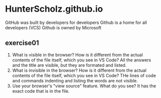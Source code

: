 # HunterScholz.github.io
GitHub was built by developers for developers
Github is a home for all developers (VCS)
Github is owned by Microsoft
## exercise01
1. What is visible in the browser? How is it different from the actual contents of the file itself, which you see in VS Code?
All the answers and the title are visible, but they are formated and listed.
2. What is invisible in the browser? How is it different from the actual contents of the file itself, which you see in VS Code?
THe lines of code and commands indenting and listing the words are not visible.
3. Use your browser's "view source" feature. What do you see?
It has the exact code that is in the file.